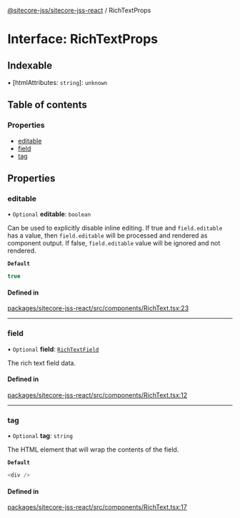 [@sitecore-jss/sitecore-jss-react](../README.md) / RichTextProps

# Interface: RichTextProps

## Indexable

▪ [htmlAttributes: `string`]: `unknown`

## Table of contents

### Properties

- [editable](RichTextProps.md#editable)
- [field](RichTextProps.md#field)
- [tag](RichTextProps.md#tag)

## Properties

### editable

• `Optional` **editable**: `boolean`

Can be used to explicitly disable inline editing.
If true and `field.editable` has a value, then `field.editable` will be processed and rendered as component output. If false, `field.editable` value will be ignored and not rendered.

**`Default`**

```ts
true
```

#### Defined in

[packages/sitecore-jss-react/src/components/RichText.tsx:23](https://github.com/Sitecore/jss/blob/cf179f5e0/packages/sitecore-jss-react/src/components/RichText.tsx#L23)

___

### field

• `Optional` **field**: [`RichTextField`](RichTextField.md)

The rich text field data.

#### Defined in

[packages/sitecore-jss-react/src/components/RichText.tsx:12](https://github.com/Sitecore/jss/blob/cf179f5e0/packages/sitecore-jss-react/src/components/RichText.tsx#L12)

___

### tag

• `Optional` **tag**: `string`

The HTML element that will wrap the contents of the field.

**`Default`**

```ts
<div />
```

#### Defined in

[packages/sitecore-jss-react/src/components/RichText.tsx:17](https://github.com/Sitecore/jss/blob/cf179f5e0/packages/sitecore-jss-react/src/components/RichText.tsx#L17)

